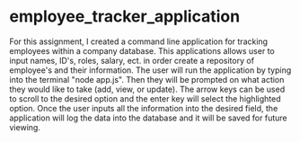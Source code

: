 # employee_tracker_application

For this assignment, I created a command line application for tracking employees within a company database. This applications allows user to input names, ID's, roles, salary, ect. in order create a repository of employee's and their information. The user will run the application by typing into the terminal "node app.js". Then they will be prompted on what action they would like to take (add, view, or update). The arrow keys can be used to scroll to the desired option and the enter key will select the highlighted option. Once the user inputs all the information into the desired field, the application will log the data into the database and it will be saved for future viewing.